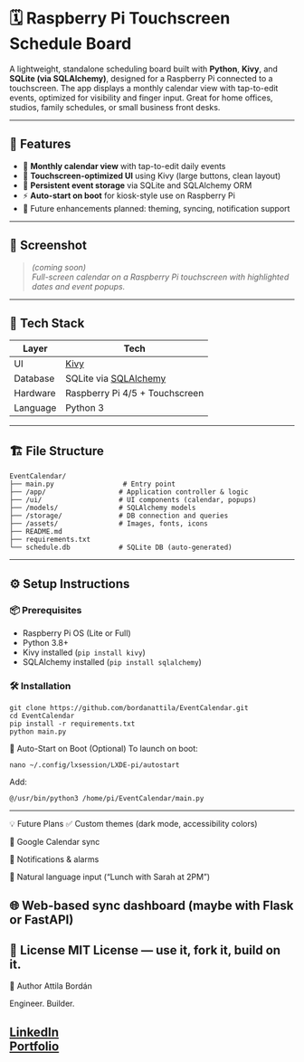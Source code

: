 # 🗓️ Raspberry Pi Touchscreen Schedule Board

A lightweight, standalone scheduling board built with **Python**, **Kivy**, and **SQLite (via SQLAlchemy)**, designed for a Raspberry Pi connected to a touchscreen. The app displays a monthly calendar view with tap-to-edit events, optimized for visibility and finger input. Great for home offices, studios, family schedules, or small business front desks.

---

## 🚀 Features

- 📆 **Monthly calendar view** with tap-to-edit daily events
- 📱 **Touchscreen-optimized UI** using Kivy (large buttons, clean layout)
- 💾 **Persistent event storage** via SQLite and SQLAlchemy ORM
- ⚡ **Auto-start on boot** for kiosk-style use on Raspberry Pi
- 🌙 Future enhancements planned: theming, syncing, notification support

---

## 📸 Screenshot

> *(coming soon)*  
> _Full-screen calendar on a Raspberry Pi touchscreen with highlighted dates and event popups._

---

## 🧱 Tech Stack

| Layer       | Tech                             |
|-------------|----------------------------------|
| UI          | [Kivy](https://kivy.org/)        |
| Database    | SQLite via [SQLAlchemy](https://www.sqlalchemy.org/) |
| Hardware    | Raspberry Pi 4/5 + Touchscreen   |
| Language    | Python 3                         |

---

## 🏗️ File Structure
```commandline
EventCalendar/
├── main.py                 # Entry point
├── /app/                  # Application controller & logic
├── /ui/                   # UI components (calendar, popups)
├── /models/               # SQLAlchemy models
├── /storage/              # DB connection and queries
├── /assets/               # Images, fonts, icons
├── README.md
├── requirements.txt
└── schedule.db            # SQLite DB (auto-generated)
```

---

## ⚙️ Setup Instructions

### 📦 Prerequisites
- Raspberry Pi OS (Lite or Full)
- Python 3.8+
- Kivy installed (`pip install kivy`)
- SQLAlchemy installed (`pip install sqlalchemy`)

### 🛠 Installation

```commandline
git clone https://github.com/bordanattila/EventCalendar.git
cd EventCalendar
pip install -r requirements.txt
python main.py
```

🔁 Auto-Start on Boot (Optional)
To launch on boot:
```commandline
nano ~/.config/lxsession/LXDE-pi/autostart
```
Add:
```commandline
@/usr/bin/python3 /home/pi/EventCalendar/main.py
```

---
💡 Future Plans
✅ Custom themes (dark mode, accessibility colors)

🔄 Google Calendar sync

🔔 Notifications & alarms

🧠 Natural language input (“Lunch with Sarah at 2PM”)

🌐 Web-based sync dashboard (maybe with Flask or FastAPI)
---
📜 License
MIT License — use it, fork it, build on it.
---
🤘 Author
Attila Bordán

Engineer. Builder. 

[LinkedIn](https://www.linkedin.com/in/bordanattila/)  
[Portfolio](https://bordanattila.github.io/Portfolio/)
---
